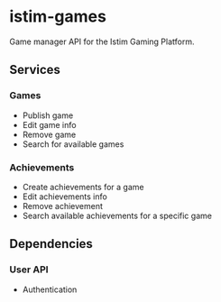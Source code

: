 istim-games
============

Game manager API for the Istim Gaming Platform.



## Services
### Games
  - Publish game
  - Edit game info
  - Remove game
  - Search for available games

### Achievements
  - Create achievements for a game
  - Edit achievements info
  - Remove achievement
  - Search available achievements for a specific game

## Dependencies
### User API
  - Authentication
